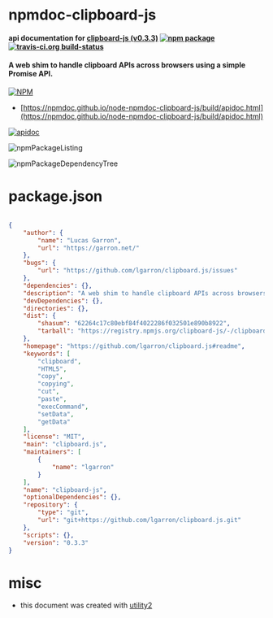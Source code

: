 # npmdoc-clipboard-js

#### api documentation for  [clipboard-js (v0.3.3)](https://github.com/lgarron/clipboard.js#readme)  [![npm package](https://img.shields.io/npm/v/npmdoc-clipboard-js.svg?style=flat-square)](https://www.npmjs.org/package/npmdoc-clipboard-js) [![travis-ci.org build-status](https://api.travis-ci.org/npmdoc/node-npmdoc-clipboard-js.svg)](https://travis-ci.org/npmdoc/node-npmdoc-clipboard-js)

#### A web shim to handle clipboard APIs across browsers using a simple Promise API.

[![NPM](https://nodei.co/npm/clipboard-js.png?downloads=true&downloadRank=true&stars=true)](https://www.npmjs.com/package/clipboard-js)

- [https://npmdoc.github.io/node-npmdoc-clipboard-js/build/apidoc.html](https://npmdoc.github.io/node-npmdoc-clipboard-js/build/apidoc.html)

[![apidoc](https://npmdoc.github.io/node-npmdoc-clipboard-js/build/screenCapture.buildCi.browser.%252Ftmp%252Fbuild%252Fapidoc.html.png)](https://npmdoc.github.io/node-npmdoc-clipboard-js/build/apidoc.html)

![npmPackageListing](https://npmdoc.github.io/node-npmdoc-clipboard-js/build/screenCapture.npmPackageListing.svg)

![npmPackageDependencyTree](https://npmdoc.github.io/node-npmdoc-clipboard-js/build/screenCapture.npmPackageDependencyTree.svg)



# package.json

```json

{
    "author": {
        "name": "Lucas Garron",
        "url": "https://garron.net/"
    },
    "bugs": {
        "url": "https://github.com/lgarron/clipboard.js/issues"
    },
    "dependencies": {},
    "description": "A web shim to handle clipboard APIs across browsers using a simple Promise API.",
    "devDependencies": {},
    "directories": {},
    "dist": {
        "shasum": "62264c17c80ebf84f4022286f032501e890b8922",
        "tarball": "https://registry.npmjs.org/clipboard-js/-/clipboard-js-0.3.3.tgz"
    },
    "homepage": "https://github.com/lgarron/clipboard.js#readme",
    "keywords": [
        "clipboard",
        "HTML5",
        "copy",
        "copying",
        "cut",
        "paste",
        "execCommand",
        "setData",
        "getData"
    ],
    "license": "MIT",
    "main": "clipboard.js",
    "maintainers": [
        {
            "name": "lgarron"
        }
    ],
    "name": "clipboard-js",
    "optionalDependencies": {},
    "repository": {
        "type": "git",
        "url": "git+https://github.com/lgarron/clipboard.js.git"
    },
    "scripts": {},
    "version": "0.3.3"
}
```



# misc
- this document was created with [utility2](https://github.com/kaizhu256/node-utility2)
